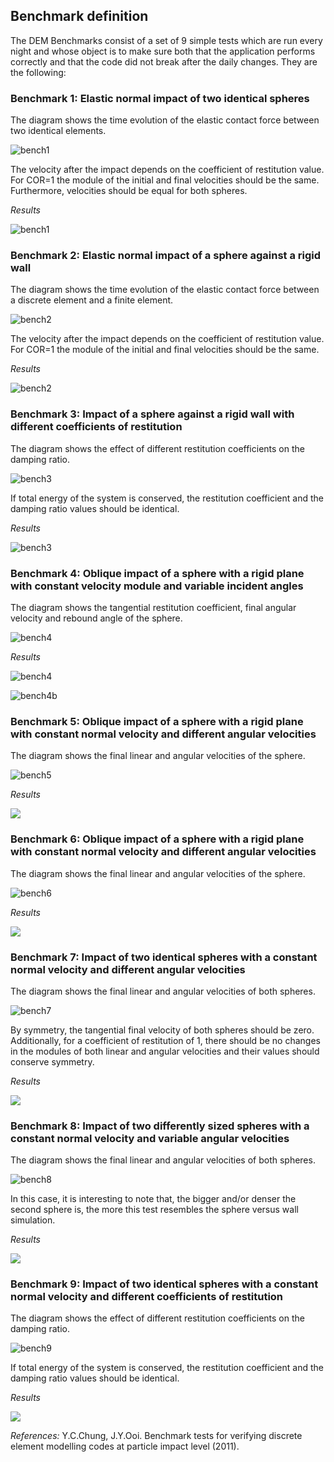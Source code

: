 ## Benchmark definition
The DEM Benchmarks consist of a set of 9 simple tests which are run every night and whose object is to make sure both that the application performs correctly and that the code did not break after the daily changes. They are the following:

### Benchmark 1: Elastic normal impact of two identical spheres
The diagram shows the time evolution of the elastic contact force between two identical elements.

![bench1](https://github.com/KratosMultiphysics/Documentation/blob/master/Wiki_files/Application_cases/DEM_benchmarks/Benchmark1_1.png)

The velocity after the impact depends on the coefficient of restitution value. For COR=1 the module of the initial and final velocities should be the same. Furthermore, velocities should be equal for both spheres.

_Results_

![bench1](https://github.com/KratosMultiphysics/Documentation/blob/master/Wiki_files/Application_cases/DEM_benchmarks/Benchmark1_graph_66.png)

### Benchmark 2: Elastic normal impact of a sphere against a rigid wall
The diagram shows the time evolution of the elastic contact force between a discrete element and a finite element.

![bench2](https://github.com/KratosMultiphysics/Documentation/blob/master/Wiki_files/Application_cases/DEM_benchmarks/Benchmark2_66.png)

The velocity after the impact depends on the coefficient of restitution value. For COR=1 the module of the initial and final velocities should be the same.

_Results_

![bench2](https://github.com/KratosMultiphysics/Documentation/blob/master/Wiki_files/Application_cases/DEM_benchmarks/Benchmark2_graph_66.png)

### Benchmark 3: Impact of a sphere against a rigid wall with different coefficients of restitution
The diagram shows the effect of different restitution coefficients on the damping ratio.

![bench3](https://github.com/KratosMultiphysics/Documentation/blob/master/Wiki_files/Application_cases/DEM_benchmarks/Benchmark3_66.png)

If total energy of the system is conserved, the restitution coefficient and the damping ratio values should be identical.

_Results_

![bench3](https://github.com/KratosMultiphysics/Documentation/blob/master/Wiki_files/Application_cases/DEM_benchmarks/Benchmark3_graph_66.png)

### Benchmark 4: Oblique impact of a sphere with a rigid plane with constant velocity module and variable incident angles
The diagram shows the tangential restitution coefficient, final angular velocity and rebound angle of the sphere.

![bench4](https://github.com/KratosMultiphysics/Documentation/blob/master/Wiki_files/Application_cases/DEM_benchmarks/Benchmark4_66.png)

_Results_

![bench4](https://github.com/KratosMultiphysics/Documentation/blob/master/Wiki_files/Application_cases/DEM_benchmarks/Benchmark4_graph1_66.png)


![bench4b](https://github.com/KratosMultiphysics/Documentation/blob/master/Wiki_files/Application_cases/DEM_benchmarks/Benchmark4_graph2_66.png)


### Benchmark 5: Oblique impact of a sphere with a rigid plane with constant normal velocity and different angular velocities
The diagram shows the final linear and angular velocities of the sphere.

![bench5](https://github.com/KratosMultiphysics/Documentation/blob/master/Wiki_files/Application_cases/DEM_benchmarks/Benchmark5_66.png)

_Results_

<img src="https://github.com/KratosMultiphysics/Documentation/blob/master/Wiki_files/Application_cases/DEM_benchmarks/Benchmark5_graph1_66.png">


### Benchmark 6: Oblique impact of a sphere with a rigid plane with constant normal velocity and different angular velocities
The diagram shows the final linear and angular velocities of the sphere.

![bench6](https://github.com/KratosMultiphysics/Documentation/blob/master/Wiki_files/Application_cases/DEM_benchmarks/Benchmark6_66.png)

_Results_

<img src="https://github.com/KratosMultiphysics/Documentation/blob/master/Wiki_files/Application_cases/DEM_benchmarks/Benchmark6_graph1_66.png">


### Benchmark 7: Impact of two identical spheres with a constant normal velocity and different angular velocities
The diagram shows the final linear and angular velocities of both spheres.

![bench7](https://github.com/KratosMultiphysics/Documentation/blob/master/Wiki_files/Application_cases/DEM_benchmarks/Benchmark7_66.png)

By symmetry, the tangential final velocity of both spheres should be zero. Additionally, for a coefficient of restitution of 1, there should be no changes in the modules of both linear and angular velocities and their values should conserve symmetry.

_Results_

<img src="https://github.com/KratosMultiphysics/Documentation/blob/master/Wiki_files/Application_cases/DEM_benchmarks/Benchmark7_graph1_66.png">

### Benchmark 8: Impact of two differently sized spheres with a constant normal velocity and variable angular velocities
The diagram shows the final linear and angular velocities of both spheres.

![bench8](https://github.com/KratosMultiphysics/Documentation/blob/master/Wiki_files/Application_cases/DEM_benchmarks/Benchmark8_66.png)

In this case, it is interesting to note that, the bigger and/or denser the second sphere is, the more this test resembles the sphere versus wall simulation.

_Results_

<img src="https://github.com/KratosMultiphysics/Documentation/blob/master/Wiki_files/Application_cases/DEM_benchmarks/Benchmark8_graph1_66.png">

### Benchmark 9: Impact of two identical spheres with a constant normal velocity and different coefficients of restitution
The diagram shows the effect of different restitution coefficients on the damping ratio.

![bench9](https://github.com/KratosMultiphysics/Documentation/blob/master/Wiki_files/Application_cases/DEM_benchmarks/Benchmark9_66.png)

If total energy of the system is conserved, the restitution coefficient and the damping ratio values should be identical.

_Results_

<img src="https://github.com/KratosMultiphysics/Documentation/blob/master/Wiki_files/Application_cases/DEM_benchmarks/Benchmark9_graph1_66.png">

_References:_
Y.C.Chung, J.Y.Ooi. Benchmark tests for verifying discrete element modelling codes at particle impact level (2011).